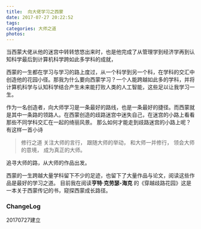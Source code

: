 ```yaml
---
title:  向大佬学习之西蒙
date: 2017-07-27 20:22:52
tags:
categories: 大师之道
photos:
---
```

当西蒙大佬从他的迷宫中转转悠悠出来时，也是他完成了从管理学到经济学再到认知科学最后到计算机科学跨如此多学科的成就，
<!-- more --> 西蒙的一生都在学习与学习的路上度过，从一个科学到另一个科，在学科的交汇中创造他的花园小径。那我为什么要向西蒙学习？一个人能跨越如此多的学科，并将计算机科学与认知科学结合产生未来能打败人类的人工智能，这些足以让我学习一生。
作为一名创造者，向大师学习是一条最好的路线，也是一条最好的捷径。而西蒙就是其中一条路的领路人。在西蒙创造的歧路迷宫中迷失自己，在迷宫的小路上看看那些不同学科交汇在一起的绮丽风景。
那么如何才能走到歧路迷宫的小路上呢？有这样一首小诗
>修行之道
关注大师的言行，
跟随大师的举动，
和大师一并修行，
领会大师的意境，
成为真正的大师。

追寻大师的路，从大师的作品出发。

西蒙的一生跨越大量学科留下不少的足迹，也留下了大量作品与论文，阅读这些作品是最好的学习之道。
目前我在阅读**亨特·克劳瑟-海克** 的《穿越歧路花园》这是一本关于西蒙传记的书，窥探西蒙成长路径。
### ChangeLog
20170727建立
